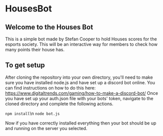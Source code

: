 # HousesBot

## Welcome to the Houses Bot

This is a simple bot made by Stefan Cooper to hold Houses scores 
for the esports society. This will be an interactive way for members
to check how many points their house has.

## To get setup

After cloning the repository into your own directory, you'll need to make 
sure you have installed node.js and have set up a discord bot online. You 
can find instructions on how to do this here: https://www.digitaltrends.com/gaming/how-to-make-a-discord-bot/
Once you have set up your auth.json file with your bots' token, navigate 
to the cloned directory and complete the following actions.

`npm install`\n
`node bot.js`

Now if you have correctly installed everything then your bot should be up and running on the server you selected.
